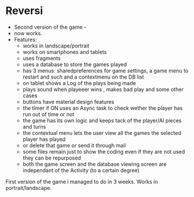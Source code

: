 
# Reversi
- Second version of the game -
- now works. 
- Features:
  - works in landscape/portrait
  - works on smartphones and tablets
  - uses fragments
  - uses a database to store the games played
  - has 3 menus: sharedpreferences for game settings, a game menu to restart and such and a contextmenu on the DB list
  - on tablet shows a Log of the plays being made
  - plays sound when playeeer wins , makes bad play and some other cases
  - buttons have material design features
  - the timer if ON uses an Async task to check wether the player has run out of time or not
  - the game has its own logic and keeps tack of the player/AI pieces and turns
  - the contextual menu lets the user view all the games the selected player has played
  - or delete that game or send it through mail
  - some files remain just to show the coding even if they are not used they can be repurposed
  - both the game screen and the database viewing screen are independant of the Activity (to a certain degree)
  
  

First version of the game i managed to do in 3 weeks.
Works in portrait/landscape.



